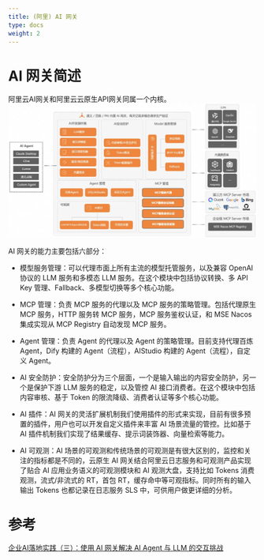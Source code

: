 ```yaml
---
title: (阿里) AI 网关
type: docs
weight: 2
---
```



# AI 网关简述
阿里云AI网关和阿里云云原生API网关同属一个内核。
![1.webp](./images/1.webp)


AI 网关的能力主要包括六部分：
+ 模型服务管理：可以代理市面上所有主流的模型托管服务，以及兼容 OpenAI 协议的 LLM 服务和多模态 LLM 服务。在这个模块中包括协议转换、多 API Key 管理、Fallback、多模型切换等多个核心功能。

+ MCP 管理：负责 MCP 服务的代理以及 MCP 服务的策略管理。包括代理原生 MCP 服务，HTTP 服务转 MCP 服务，MCP 服务鉴权认证，和 MSE Nacos 集成实现从 MCP Registry 自动发现 MCP 服务。

+ Agent 管理：负责 Agent 的代理以及 Agent 的策略管理。目前支持代理百炼 Agent，Dify 构建的 Agent（流程），AIStudio 构建的 Agent（流程），自定义 Agent。

+ AI 安全防护：安全防护分为三个层面，一个是输入输出的内容安全防护，另一个是保护下游 LLM 服务的稳定，以及管控 AI 接口消费者。在这个模块中包括内容审核、基于 Token 的限流降级、消费者认证等多个核心功能。

+ AI 插件：AI 网关的灵活扩展机制我们使用插件的形式来实现，目前有很多预置的插件，用户也可以开发自定义插件来丰富 AI 场景流量的管控。比如基于 AI 插件机制我们实现了结果缓存、提示词装饰器、向量检索等能力。

+ AI 可观测：AI 场景的可观测和传统场景的可观测是有很大区别的，监控和关注的指标都是不同的，云原生 AI 网关结合阿里云日志服务和可观测产品实现了贴合 AI 应用业务语义的可观测模块和 AI 观测大盘，支持比如 Tokens 消费观测，流式/非流式的 RT，首包 RT，缓存命中等可观指标。同时所有的输入输出 Tokens 也都记录在日志服务 SLS 中，可供用户做更详细的分析。



# 参考
[企业AI落地实践（三）：使用 AI 网关解决 AI Agent 与 LLM 的交互挑战](https://mp.weixin.qq.com/s/KMNoUy8K2NsqKgPSqJ5xBw)